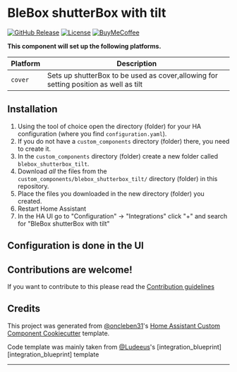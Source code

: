 # BleBox shutterBox with tilt

[![GitHub Release][releases-shield]][releases]
[![License][license-shield]](LICENSE)
[![BuyMeCoffee][buymecoffeebadge]][buymecoffee]


**This component will set up the following platforms.**

| Platform | Description                                                                          |
|----------|--------------------------------------------------------------------------------------|
| `cover`  | Sets up shutterBox to be used as cover,allowing for setting position as well as tilt |

## Installation

1. Using the tool of choice open the directory (folder) for your HA configuration (where you find `configuration.yaml`).
2. If you do not have a `custom_components` directory (folder) there, you need to create it.
3. In the `custom_components` directory (folder) create a new folder called `blebox_shutterbox_tilt`.
4. Download _all_ the files from the `custom_components/blebox_shutterbox_tilt/` directory (folder) in this repository.
5. Place the files you downloaded in the new directory (folder) you created.
6. Restart Home Assistant
7. In the HA UI go to "Configuration" -> "Integrations" click "+" and search for "BleBox shutterBox with tilt"

## Configuration is done in the UI

<!---->

## Contributions are welcome!

If you want to contribute to this please read the [Contribution guidelines](CONTRIBUTING.md)

## Credits

This project was generated from [@oncleben31](https://github.com/oncleben31)'s [Home Assistant Custom Component Cookiecutter](https://github.com/oncleben31/cookiecutter-homeassistant-custom-component) template.

Code template was mainly taken from [@Ludeeus](https://github.com/ludeeus)'s [integration_blueprint][integration_blueprint] template

---

[buymecoffee]: https://www.buymeacoffee.com/andrzejchm
[buymecoffeebadge]: https://img.shields.io/badge/buy%20me%20a%20coffee-donate-yellow.svg?style=for-the-badge
[hacs]: https://hacs.xyz
[license-shield]: https://img.shields.io/github/license/andrzejchm/blebox_shutterbox_tilt.svg?style=for-the-badge
[maintenance-shield]: https://img.shields.io/badge/maintainer-%40andrzejchm-blue.svg?style=for-the-badge
[releases-shield]: https://img.shields.io/github/release/andrzejchm/blebox_shutterbox_tilt.svg?style=for-the-badge
[releases]: https://github.com/andrzejchm/blebox_shutterbox_tilt/releases
[user_profile]: https://github.com/andrzejchm
